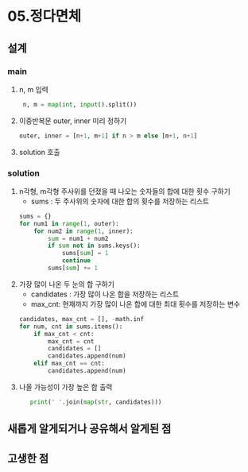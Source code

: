 # 05.정다면체


## 설계
### main
1. n, m 입력
    ```python
     n, m = map(int, input().split())
    ```
2. 이중반복문 outer, inner 미리 정하기
    ```python
   outer, inner = [n+1, m+1] if n > m else [m+1, n+1]
    ```
3. solution 호출 

### solution
1. n각형, m각형 주사위를 던졌을 때 나오는 숫자들의 합에 대한 횟수 구하기
    - sums : 두 주사위의 숫자에 대한 합의 횟수를 저장하는 리스트
    ```python
   sums = {}
    for num1 in range(1, outer):
        for num2 in range(1, inner):
            sum = num1 + num2
            if sum not in sums.keys():
                sums[sum] = 1
                continue
            sums[sum] += 1
    ```
2. 가장 많이 나온 두 눈의 합 구하기 
    - candidates : 가장 많이 나온 합을 저장하는 리스트
    - max_cnt: 현재까지 가장 많이 나온 합에 대한 최대 횟수를 저장하는 변수
    ```python
   candidates, max_cnt = [], -math.inf
    for num, cnt in sums.items():
        if max_cnt < cnt:
            max_cnt = cnt
            candidates = []
            candidates.append(num)
        elif max_cnt == cnt:
            candidates.append(num)
    ```
3. 나올 가능성이 가장 높은 합 출력
    ```python
       print(' '.join(map(str, candidates)))
    ```

## 새롭게 알게되거나 공유해서 알게된 점


## 고생한 점
